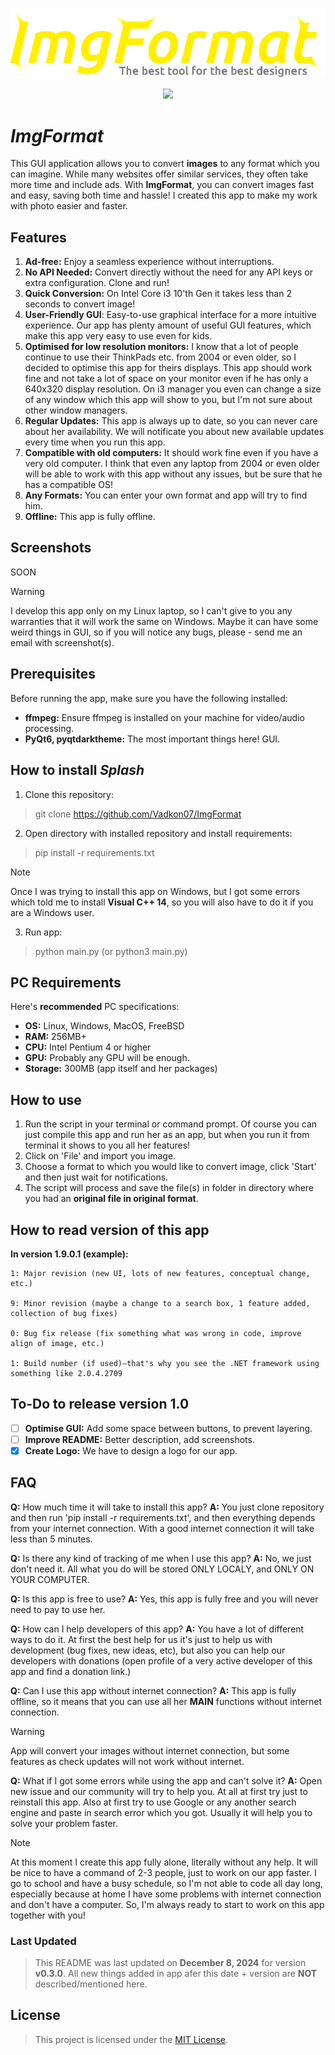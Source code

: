 <p align="center">
  <img src="Logo.png" alt="App Logo"/>
</p>

<p align="center">
  <img src="https://img.shields.io/badge/LICENSE-MIT-green"/>
</p>

# ***ImgFormat***

This GUI application allows you to convert **images** to any format which you can imagine. While many websites offer similar services, they often take more time and include ads. With **ImgFormat**, you can convert images fast and easy, saving both time and hassle! I created this app to make my work with photo easier and faster.

## Features
1. **Ad-free:** Enjoy a seamless experience without interruptions.
2. **No API Needed:** Convert directly without the need for any API keys or extra configuration. Clone and run!
3. **Quick Conversion:** On Intel Core i3 10'th Gen it takes less than 2 seconds to convert image!
4. **User-Friendly GUI**: Easy-to-use graphical interface for a more intuitive experience. Our app has plenty amount of useful GUI features, which make this app very easy to use even for kids. 
5. **Optimised for low resolution monitors:** I know that a lot of people continue to use their ThinkPads etc. from 2004 or even older, so I decided to optimise this app for theirs displays. This app should work fine and not take a lot of space on your monitor even if he has only a 640x320 display resolution. On i3 manager you even can change a size of any window which this app will show to you, but I'm not sure about other window managers.
6. **Regular Updates:** This app is always up to date, so you can never care about her availability. We will notificate you about new available updates every time when you run this app.
7. **Compatible with old computers:** It should work fine even if you have a very old computer. I think that even any laptop from 2004 or even older will be able to work with this app without any issues, but be sure that he has a compatible OS!
8. **Any Formats:** You can enter your own format and app will try to find him.
9. **Offline:** This app is fully offline.

## Screenshots

SOON

> [!WARNING]
> I develop this app only on my Linux laptop, so I can't give to you any warranties that it will work the same on Windows. Maybe it can have some weird things in GUI, so if you will notice any bugs, please - send me an email with screenshot(s).

## Prerequisites

Before running the app, make sure you have the following installed:

- **ffmpeg:** Ensure ffmpeg is installed on your machine for video/audio processing.
- **PyQt6, pyqtdarktheme:** The most important things here! GUI.

## How to install ***Splash***

1. Clone this repository:

> git clone https://github.com/Vadkon07/ImgFormat

2. Open directory with installed repository and install requirements:

> pip install -r requirements.txt

> [!NOTE]
> Once I was trying to install this app on Windows, but I got some errors which told me to install **Visual C++ 14**, so you will also have to do it if you are a Windows user.

3. Run app:

> python main.py (or python3 main.py)

## PC Requirements

Here's **recommended** PC specifications:

- **OS:** Linux, Windows, MacOS, FreeBSD
- **RAM:** 256MB+
- **CPU:** Intel Pentium 4 or higher
- **GPU:** Probably any GPU will be enough.
- **Storage:** 300MB (app itself and her packages)

## How to use

1. Run the script in your terminal or command prompt. Of course you can just compile this app and run her as an app, but when you run it from terminal it shows to you all her features!
2. Click on 'File' and import you image.
3. Choose a format to which you would like to convert image, click 'Start' and then just wait for notifications.
4. The script will process and save the file(s) in folder in directory where you had an **original file in original format**.

## How to read version of this app

**In version 1.9.0.1 (example):**

    1: Major revision (new UI, lots of new features, conceptual change, etc.)

    9: Minor revision (maybe a change to a search box, 1 feature added, collection of bug fixes)

    0: Bug fix release (fix something what was wrong in code, improve align of image, etc.)

    1: Build number (if used)—that's why you see the .NET framework using something like 2.0.4.2709

## To-Do to release version 1.0

- [ ] **Optimise GUI:** Add some space between buttons, to prevent layering.
- [ ] **Improve README:** Better description, add screenshots.
- [X] **Create Logo:** We have to design a logo for our app.

## FAQ

**Q:** How much time it will take to install this app?
**A:** You just clone repository and then run 'pip install -r requirements.txt', and then everything depends from your internet connection. With a good internet connection it will take less than 5 minutes.

**Q:** Is there any kind of tracking of me when I use this app?
**A:** No, we just don't need it. All what you do will be stored ONLY LOCALY, and ONLY ON YOUR COMPUTER.

**Q:** Is this app is free to use?
**A:** Yes, this app is fully free and you will never need to pay to use her.

**Q:** How can I help developers of this app?
**A:** You have a lot of different ways to do it. At first the best help for us it's just to help us with development (bug fixes, new ideas, etc), but also you can help our developers with donations (open profile of a very active developer of this app and find a donation link.)

**Q:** Can I use this app without internet connection?
**A:** This app is fully offline, so it means that you can use all her **MAIN** functions without internet connection.

> [!WARNING]
> App will convert your images without internet connection, but some features as check updates will not work without internet.

**Q:** What if I got some errors while using the app and can't solve it?
**A:** Open new issue and our community will try to help you. At all at first try just to reinstall this app. Also at first try to use Google or any another search engine and paste in search error which you got. Usually it will help you to solve your problem faster.

> [!NOTE]
> At this moment I create this app fully alone, literally without any help. It will be nice to have a command of 2-3 people, just to work on our app faster. I go to school and have a busy schedule, so I'm not able to code all day long, especially because at home I have some problems with internet connection and don't have a computer. So, I'm always ready to start to work on this app together with you!

### Last Updated
> This README was last updated on **December 8, 2024** for version **v0.3.0**. All new things added in app afer this date + version are **NOT** described/mentioned here.

## License

> This project is licensed under the [MIT License](./LICENSE).
